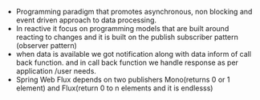 - Programming paradigm that promotes asynchronous, non blocking and event driven approach to data processing.
- In reactive it focus on programming models that are built around reacting to changes and it is built on the publish subscriber pattern (observer pattern)
- when data is available we got notification along with data inform of call back function.
and in call back function we handle response as per application /user needs.
- Spring Web Flux depends on two publishers Mono(returns 0 or 1 element) and Flux(return 0 to n elements and it is endlesss)